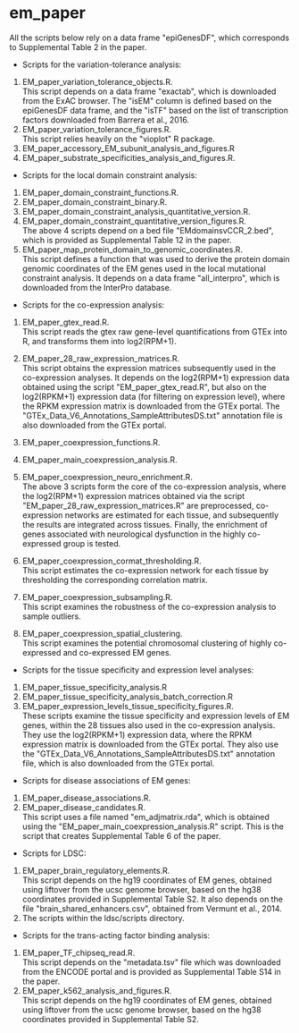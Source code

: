 # em_paper
All the scripts below rely on a data frame "epiGenesDF", which corresponds to Supplemental Table 2 in the paper.

* Scripts for the variation-tolerance analysis:
1. EM_paper_variation_tolerance_objects.R.  
This script depends on a data frame "exactab", which is downloaded from the ExAC browser. The "isEM" column is defined based on the epiGenesDF data frame, and the "isTF" based on the list of transcription factors downloaded from Barrera et al., 2016.
2. EM_paper_variation_tolerance_figures.R.  
This script relies heavily on the "vioplot" R package.
3. EM_paper_accessory_EM_subunit_analysis_and_figures.R
4. EM_paper_substrate_specificities_analysis_and_figures.R.  

* Scripts for the local domain constraint analysis:
1. EM_paper_domain_constraint_functions.R. 
2. EM_paper_domain_constraint_binary.R. 
3. EM_paper_domain_constraint_analysis_quantitative_version.R.  
4. EM_paper_domain_constraint_quantitative_version_figures.R.   
The above 4 scripts depend on a bed file "EMdomainsvCCR_2.bed", which is provided as Supplemental Table 12 in the paper.
5. EM_paper_map_protein_domain_to_genomic_coordinates.R.   
This script defines a function that was used to derive the protein domain genomic coordinates of the EM genes used in the local mutational constraint analysis. It depends on a data frame "all_interpro", which is downloaded from the InterPro database.

* Scripts for the co-expression analysis:

1. EM_paper_gtex_read.R.   
This script reads the gtex raw gene-level quantifications from GTEx into R, and transforms them into log2(RPM+1).
2. EM_paper_28_raw_expression_matrices.R.   
This script obtains the expression matrices subsequently used in the co-expression analyses. It depends on the log2(RPM+1) expression data obtained using the script "EM_paper_gtex_read.R", but also on the log2(RPKM+1) expression data (for filtering on expression level), where the RPKM expression matrix is downloaded from the GTEx portal. The "GTEx_Data_V6_Annotations_SampleAttributesDS.txt" annotation file is also downloaded from the GTEx portal.

3. EM_paper_coexpression_functions.R. 
4. EM_paper_main_coexpression_analysis.R. 
5. EM_paper_coexpression_neuro_enrichment.R.   
The above 3 scripts form the core of the co-expression analysis, where the log2(RPM+1) expression matrices obtained via the script "EM_paper_28_raw_expression_matrices.R" are preprocessed, co-expression networks are estimated for each tissue, and subsequently the results are integrated across tissues. Finally, the enrichment of genes associated with neurological dysfunction in the highly co-expressed group is tested. 

6. EM_paper_coexpression_cormat_thresholding.R.   
This script estimates the co-expression network for each tissue by thresholding the corresponding correlation matrix.
7. EM_paper_coexpression_subsampling.R.   
This script examines the robustness of the co-expression analysis to sample outliers.
8. EM_paper_coexpression_spatial_clustering.    
This script examines the potential chromosomal clustering of highly co-expressed and co-expressed EM genes.


* Scripts for the tissue specificity and expression level analyses:
1. EM_paper_tissue_specificity_analysis.R
2. EM_paper_tissue_specificity_analysis_batch_correction.R
3. EM_paper_expression_levels_tissue_specificity_figures.R.  
These scripts examine the tissue specificity and expression levels of EM genes, within the 28 tissues also used in the co-expression analysis. They use the log2(RPKM+1) expression data, where the RPKM expression matrix is downloaded from the GTEx portal. They also use the "GTEx_Data_V6_Annotations_SampleAttributesDS.txt" annotation file, which is also downloaded from the GTEx portal.

* Scripts for disease associations of EM genes:
1. EM_paper_disease_associations.R.   
2. EM_paper_disease_candidates.R.   
This script uses a file named "em_adjmatrix.rda", which is obtained using the "EM_paper_main_coexpression_analysis.R" script. This is the script that creates Supplemental Table 6 of the paper.

* Scripts for LDSC:
1. EM_paper_brain_regulatory_elements.R.   
This script depends on the hg19 coordinates of EM genes, obtained using liftover from the ucsc genome browser, based on the hg38 coordinates provided in Supplemental Table S2. It also depends on the file "brain_shared_enhancers.csv", obtained from Vermunt et al., 2014.
2. The scripts within the ldsc/scripts directory.

* Scripts for the trans-acting factor binding analysis:   
1. EM_paper_TF_chipseq_read.R.   
This script depends on the "metadata.tsv" file which was downloaded from the ENCODE portal and is provided as Supplemental Table S14 in the paper.
2. EM_paper_k562_analysis_and_figures.R.  
This script depends on the hg19 coordinates of EM genes, obtained using liftover from the ucsc genome browser, based on the hg38 coordinates provided in Supplemental Table S2.






